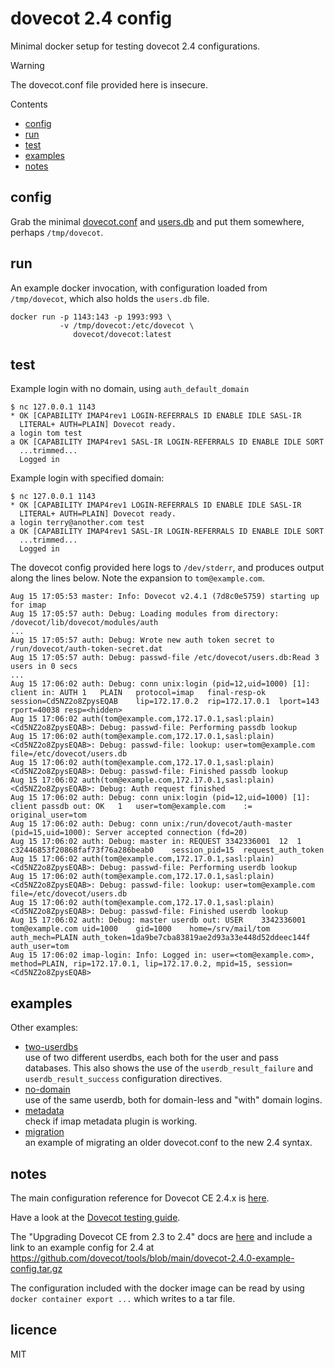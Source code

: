 # dovecot 2.4 config

Minimal docker setup for testing dovecot 2.4 configurations.

> [!WARNING]
> The dovecot.conf file provided here is insecure.

Contents

* [config](#config)
* [run](#run)
* [test](#test)
* [examples](#examples)
* [notes](#notes)

## config

Grab the minimal [dovecot.conf](./dovecot.conf) and [users.db](./users.db)
and put them somewhere, perhaps `/tmp/dovecot`.

## run 

An example docker invocation, with configuration loaded from 
`/tmp/dovecot`, which also holds the `users.db` file.

```
docker run -p 1143:143 -p 1993:993 \
           -v /tmp/dovecot:/etc/dovecot \
              dovecot/dovecot:latest
```

## test

Example login with no domain, using `auth_default_domain`

```
$ nc 127.0.0.1 1143
* OK [CAPABILITY IMAP4rev1 LOGIN-REFERRALS ID ENABLE IDLE SASL-IR
  LITERAL+ AUTH=PLAIN] Dovecot ready.
a login tom test
a OK [CAPABILITY IMAP4rev1 SASL-IR LOGIN-REFERRALS ID ENABLE IDLE SORT
  ...trimmed...
  Logged in
```

Example login with specified domain:

```
$ nc 127.0.0.1 1143
* OK [CAPABILITY IMAP4rev1 LOGIN-REFERRALS ID ENABLE IDLE SASL-IR
  LITERAL+ AUTH=PLAIN] Dovecot ready.
a login terry@another.com test
a OK [CAPABILITY IMAP4rev1 SASL-IR LOGIN-REFERRALS ID ENABLE IDLE SORT
  ...trimmed...
  Logged in
```

The dovecot config provided here logs to `/dev/stderr`, and produces
output along the lines below. Note the expansion to `tom@example.com`.

```
Aug 15 17:05:53 master: Info: Dovecot v2.4.1 (7d8c0e5759) starting up for imap
Aug 15 17:05:57 auth: Debug: Loading modules from directory: /dovecot/lib/dovecot/modules/auth
...
Aug 15 17:05:57 auth: Debug: Wrote new auth token secret to /run/dovecot/auth-token-secret.dat
Aug 15 17:05:57 auth: Debug: passwd-file /etc/dovecot/users.db:Read 3 users in 0 secs
...
Aug 15 17:06:02 auth: Debug: conn unix:login (pid=12,uid=1000) [1]: client in: AUTH	1	PLAIN	protocol=imap	final-resp-ok	session=Cd5NZ2o8ZpysEQAB	lip=172.17.0.2	rip=172.17.0.1	lport=143	rport=40038	resp=<hidden>
Aug 15 17:06:02 auth(tom@example.com,172.17.0.1,sasl:plain)<Cd5NZ2o8ZpysEQAB>: Debug: passwd-file: Performing passdb lookup
Aug 15 17:06:02 auth(tom@example.com,172.17.0.1,sasl:plain)<Cd5NZ2o8ZpysEQAB>: Debug: passwd-file: lookup: user=tom@example.com file=/etc/dovecot/users.db
Aug 15 17:06:02 auth(tom@example.com,172.17.0.1,sasl:plain)<Cd5NZ2o8ZpysEQAB>: Debug: passwd-file: Finished passdb lookup
Aug 15 17:06:02 auth(tom@example.com,172.17.0.1,sasl:plain)<Cd5NZ2o8ZpysEQAB>: Debug: Auth request finished
Aug 15 17:06:02 auth: Debug: conn unix:login (pid=12,uid=1000) [1]: client passdb out: OK	1	user=tom@example.com	:=	original_user=tom
Aug 15 17:06:02 auth: Debug: conn unix:/run/dovecot/auth-master (pid=15,uid=1000): Server accepted connection (fd=20)
Aug 15 17:06:02 auth: Debug: master in: REQUEST	3342336001	12	1	c32446853f20868faf73f76a286beab0	session_pid=15	request_auth_token
Aug 15 17:06:02 auth(tom@example.com,172.17.0.1,sasl:plain)<Cd5NZ2o8ZpysEQAB>: Debug: passwd-file: Performing userdb lookup
Aug 15 17:06:02 auth(tom@example.com,172.17.0.1,sasl:plain)<Cd5NZ2o8ZpysEQAB>: Debug: passwd-file: lookup: user=tom@example.com file=/etc/dovecot/users.db
Aug 15 17:06:02 auth(tom@example.com,172.17.0.1,sasl:plain)<Cd5NZ2o8ZpysEQAB>: Debug: passwd-file: Finished userdb lookup
Aug 15 17:06:02 auth: Debug: master userdb out: USER	3342336001	tom@example.com	uid=1000	gid=1000	home=/srv/mail/tom	auth_mech=PLAIN	auth_token=1da9be7cba83819ae2d93a33e448d52ddeec144f	auth_user=tom
Aug 15 17:06:02 imap-login: Info: Logged in: user=<tom@example.com>, method=PLAIN, rip=172.17.0.1, lip=172.17.0.2, mpid=15, session=<Cd5NZ2o8ZpysEQAB>
```

## examples

Other examples:

* [two-userdbs](./two-userdbs/)  
  use of two different userdbs, each both for the user and pass
  databases. This also shows the use of the `userdb_result_failure` and
  `userdb_result_success` configuration directives.
* [no-domain](./no-domain/)  
  use of the same userdb, both for domain-less and "with" domain logins.
* [metadata](./metadata/)  
  check if imap metadata plugin is working.
* [migration](./migration/)  
  an example of migrating an older dovecot.conf to the new 2.4 syntax.

## notes

The main configuration reference for Dovecot CE 2.4.x is
[here](https://doc.dovecot.org/2.4.1/core/settings/variables.html).

Have a look at the [Dovecot testing
guide](https://doc.dovecot.org/main/core/admin/testing.html).

The "Upgrading Dovecot CE from 2.3 to 2.4" docs are
[here](https://doc.dovecot.org/main/installation/upgrade/2.3-to-2.4.html)
and include a link to an example config for 2.4 at
https://github.com/dovecot/tools/blob/main/dovecot-2.4.0-example-config.tar.gz

The configuration included with the docker image can be read by using
`docker container export ...` which writes to a tar file.

## licence

MIT
